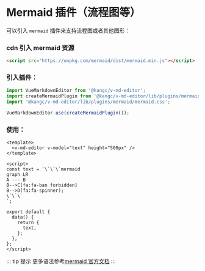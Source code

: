 # Mermaid 插件（流程图等）

可以引入 `mermaid` 插件来支持流程图或者其他图形：

<ClientOnly>
  <plugin-mermaid />
</ClientOnly>

### cdn 引入 mermaid 资源

```html
<script src="https://unpkg.com/mermaid/dist/mermaid.min.js"></script>
```

### 引入插件：

```js
import VueMarkdownEditor from '@kangc/v-md-editor';
import createMermaidPlugin from '@kangc/v-md-editor/lib/plugins/mermaid/cdn';
import '@kangc/v-md-editor/lib/plugins/mermaid/mermaid.css';

VueMarkdownEditor.use(createMermaidPlugin());
```

### 使用：

```vue
<template>
  <v-md-editor v-model="text" height="500px" />
</template>

<script>
const text = `\`\`\`mermaid
graph LR
A --- B
B-->C[fa:fa-ban forbidden]
B-->D(fa:fa-spinner);
\`\`\`
`;

export default {
  data() {
    return {
      text,
    };
  },
};
</script>
```

::: tip 提示
更多语法参考[mermaid 官方文档](https://mermaid-js.github.io/mermaid/#/flowchart)
:::
